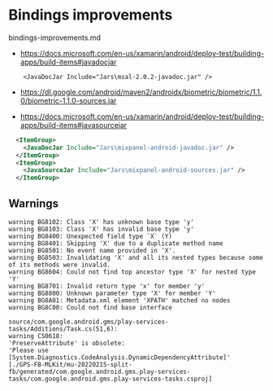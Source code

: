 # Bindings improvements

bindings-improvements.md

* https://docs.microsoft.com/en-us/xamarin/android/deploy-test/building-apps/build-items#javadocjar

```
    <JavaDocJar Include="Jars\msal-2.0.2-javadoc.jar" />
```

*   https://dl.google.com/android/maven2/androidx/biometric/biometric/1.1.0/biometric-1.1.0-sources.jar

*   https://docs.microsoft.com/en-us/xamarin/android/deploy-test/building-apps/build-items#javasourcejar


```xml
  <ItemGroup>
    <JavaDocJar Include="Jars\mixpanel-android-javadoc.jar" />
  </ItemGroup>
  <ItemGroup>
    <JavaSourceJar Include="Jars\mixpanel-android-sources.jar" />
  </ItemGroup>
```


## Warnings

```
warning BG8102: Class 'X' has unknown base type 'y'
warning BG8103: Class 'X' has invalid base type 'y'
warning BG8400: Unexpected field type `X` (Y)
warning BG8401: Skipping 'X' due to a duplicate method name
warning BG8501: No event name provided in 'X'.
warning BG8503: Invalidating 'X' and all its nested types because some of its methods were invalid.
warning BG8604: Could not find top ancestor type 'X' for nested type 'Y'
warning BG8701: Invalid return type 'x' for member 'y'
warning BG8800: Unknown parameter type 'X' for member 'Y'
warning BG8A01: Metadata.xml element 'XPATH' matched no nodes
warning BG8C00: Could not find base interface
```

```
source/com.google.android.gms/play-services-tasks/Additions/Task.cs(51,6): 
warning CS0618: 
'PreserveAttribute' is obsolete: 
'Please use [System.Diagnostics.CodeAnalysis.DynamicDependencyAttribute]' 
[./GPS-FB-MLKit/mu-20220215-split-fb/generated/com.google.android.gms.play-services-tasks/com.google.android.gms.play-services-tasks.csproj]
```
